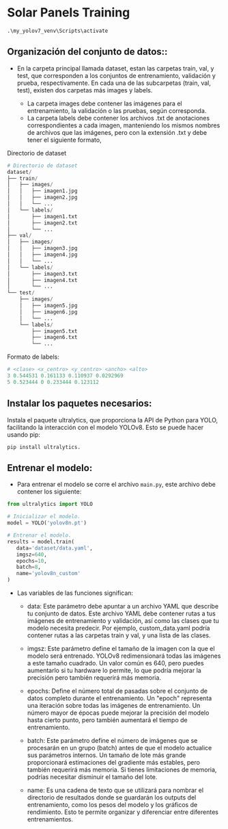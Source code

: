 # Solar Panels Training

`.\my_yolov7_venv\Scripts\activate`



## Organización del conjunto de datos::

- En la carpeta principal llamada dataset, estan las carpetas train, val, y test, que corresponden a los conjuntos de entrenamiento, validación y prueba, respectivamente. En cada una de las subcarpetas (train, val, test), existen dos carpetas más images y labels.

    - La carpeta images debe contener las imágenes para el entrenamiento, la validación o las pruebas, según corresponda.
    - La carpeta labels debe contener los archivos .txt de anotaciones correspondientes a cada imagen, manteniendo los mismos nombres de archivos que las imágenes, pero con la extensión .txt y debe tener el siguiente formato,

Directorio de dataset

```python
# Directorio de dataset
dataset/
├── train/
│   ├── images/
│   │   ├── imagen1.jpg
│   │   ├── imagen2.jpg
│   │   └── ...
│   └── labels/
│       ├── imagen1.txt
│       ├── imagen2.txt
│       └── ...
├── val/
│   ├── images/
│   │   ├── imagen3.jpg
│   │   ├── imagen4.jpg
│   │   └── ...
│   └── labels/
│       ├── imagen3.txt
│       ├── imagen4.txt
│       └── ...
└── test/
    ├── images/
    │   ├── imagen5.jpg
    │   ├── imagen6.jpg
    │   └── ...
    └── labels/
        ├── imagen5.txt
        ├── imagen6.txt
        └── ...
```
Formato de labels:
``` python
# <clase> <x_centro> <y_centro> <ancho> <alto>
3 0.544531 0.161133 0.110937 0.0292969
5 0.523444 0 0.233444 0.123112
```

## Instalar los paquetes necesarios:

Instala el paquete ultralytics, que proporciona la API de Python para YOLO, facilitando la interacción con el modelo YOLOv8. Esto se puede hacer usando pip: 

```
pip install ultralytics​​.
```

## Entrenar el modelo:
- Para entrenar el modelo se corre el archivo `main.py`, este archivo debe contener los siguiente:
```python
from ultralytics import YOLO

# Inicializar el modelo.
model = YOLO('yolov8n.pt')

# Entrenar el modelo.
results = model.train(
   data='dataset/data.yaml',
   imgsz=640,
   epochs=10,
   batch=8,
   name='yolov8n_custom'
)
```
- Las variables de las funciones significan:

    - data: Este parámetro debe apuntar a un archivo YAML que describe tu conjunto de datos. Este archivo YAML debe contener rutas a tus imágenes de entrenamiento y validación, así como las clases que tu modelo necesita predecir. Por ejemplo, custom_data.yaml podría contener rutas a las carpetas train y val, y una lista de las clases.

    - imgsz: Este parámetro define el tamaño de la imagen con la que el modelo será entrenado. YOLOv8 redimensionará todas las imágenes a este tamaño cuadrado. Un valor común es 640, pero puedes aumentarlo si tu hardware lo permite, lo que podría mejorar la precisión pero también requerirá más memoria.

    - epochs: Define el número total de pasadas sobre el conjunto de datos completo durante el entrenamiento. Un "epoch" representa una iteración sobre todas las imágenes de entrenamiento. Un número mayor de épocas puede mejorar la precisión del modelo hasta cierto punto, pero también aumentará el tiempo de entrenamiento.

    - batch: Este parámetro define el número de imágenes que se procesarán en un grupo (batch) antes de que el modelo actualice sus parámetros internos. Un tamaño de lote más grande proporcionará estimaciones del gradiente más estables, pero también requerirá más memoria. Si tienes limitaciones de memoria, podrías necesitar disminuir el tamaño del lote.

    - name: Es una cadena de texto que se utilizará para nombrar el directorio de resultados donde se guardarán los outputs del entrenamiento, como los pesos del modelo y los gráficos de rendimiento. Esto te permite organizar y diferenciar entre diferentes entrenamientos.